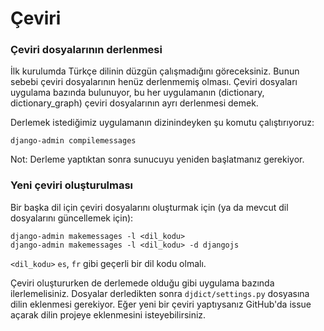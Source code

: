 # Çeviri


### Çeviri dosyalarının derlenmesi

İlk kurulumda Türkçe dilinin düzgün çalışmadığını göreceksiniz. Bunun sebebi
çeviri dosyalarının henüz derlenmemiş olması. Çeviri dosyaları uygulama bazında
bulunuyor, bu her uygulamanın (dictionary, dictionary_graph) çeviri dosyalarının ayrı derlenmesi demek.

Derlemek istediğimiz uygulamanın dizinindeyken şu komutu çalıştırıyoruz:

    django-admin compilemessages

Not: Derleme yaptıktan sonra sunucuyu yeniden başlatmanız gerekiyor.

### Yeni çeviri oluşturulması

Bir başka dil için çeviri dosyalarını oluşturmak için (ya da mevcut dil dosyalarını güncellemek için):

    django-admin makemessages -l <dil_kodu>
    django-admin makemessages -l <dil_kodu> -d djangojs

`<dil_kodu>` `es`, `fr` gibi geçerli bir dil kodu olmalı.

Çeviri oluştururken de derlemede olduğu gibi uygulama bazında ilerlemelisiniz.
Dosyalar derledikten sonra `djdict/settings.py` dosyasına dilin eklenmesi gerekiyor.
Eğer yeni bir çeviri yaptıysanız GitHub'da issue açarak dilin projeye eklenmesini isteyebilirsiniz.
